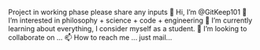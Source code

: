 Project in working phase please share any inputs
👋 Hi, I’m @GitKeep101
👀 I’m interested in philosophy + science + code + engineering
🌱 I’m currently learning about everything, I consider myself as a student.
💞️ I’m looking to collaborate on ...
📫 How to reach me ... just mail...